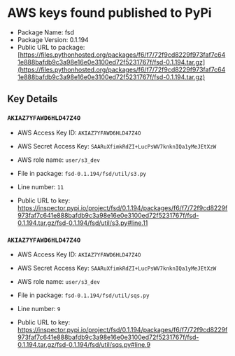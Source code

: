 # AWS keys found published to PyPi

* Package Name: fsd
* Package Version: 0.1.194
* Public URL to package: [https://files.pythonhosted.org/packages/f6/f7/72f9cd8229f973faf7c641e888bafdb9c3a98e16e0e3100ed72f5231767f/fsd-0.1.194.tar.gz](https://files.pythonhosted.org/packages/f6/f7/72f9cd8229f973faf7c641e888bafdb9c3a98e16e0e3100ed72f5231767f/fsd-0.1.194.tar.gz)

## Key Details

### `AKIAZ7YFAWD6HLD47Z4O`

* AWS Access Key ID: `AKIAZ7YFAWD6HLD47Z4O`
* AWS Secret Access Key: `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` 
* AWS role name: `user/s3_dev`
* File in package: `fsd-0.1.194/fsd/util/s3.py`
* Line number: `11`

* Public URL to key: https://inspector.pypi.io/project/fsd/0.1.194/packages/f6/f7/72f9cd8229f973faf7c641e888bafdb9c3a98e16e0e3100ed72f5231767f/fsd-0.1.194.tar.gz/fsd-0.1.194/fsd/util/s3.py#line.11



### `AKIAZ7YFAWD6HLD47Z4O`

* AWS Access Key ID: `AKIAZ7YFAWD6HLD47Z4O`
* AWS Secret Access Key: `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` 
* AWS role name: `user/s3_dev`
* File in package: `fsd-0.1.194/fsd/util/sqs.py`
* Line number: `9`

* Public URL to key: https://inspector.pypi.io/project/fsd/0.1.194/packages/f6/f7/72f9cd8229f973faf7c641e888bafdb9c3a98e16e0e3100ed72f5231767f/fsd-0.1.194.tar.gz/fsd-0.1.194/fsd/util/sqs.py#line.9


